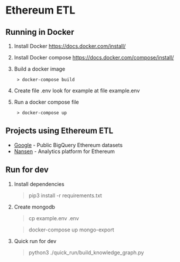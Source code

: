 # Ethereum ETL

## Running in Docker

1. Install Docker https://docs.docker.com/install/
2. Install Docker compose https://docs.docker.com/compose/install/
3. Build a docker image

        > docker-compose build 
4. Create file .env look for example at file example.env

5. Run a docker compose file 
   
        > docker-compose up

## Projects using Ethereum ETL

* [Google](https://goo.gl/oY5BCQ) - Public BigQuery Ethereum datasets
* [Nansen](https://www.nansen.ai/?ref=ethereumetl) - Analytics platform for Ethereum

## Run for dev
   1. Install dependencies 
      > pip3 install -r requirements.txt
   2. Create mongodb
      > cp example.env .env
      
      > docker-compose up mongo-export
      
   3. Quick run for dev
      
      > python3 ./quick_run/build_knowledge_graph.py